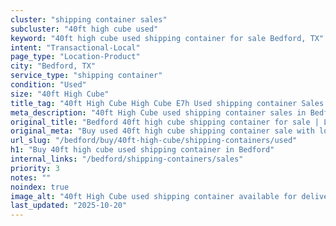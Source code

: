 ```yaml
---
cluster: "shipping container sales"
subcluster: "40ft high cube used"
keyword: "40ft high cube used shipping container for sale Bedford, TX"
intent: "Transactional-Local"
page_type: "Location-Product"
city: "Bedford, TX"
service_type: "shipping container"
condition: "Used"
size: "40ft High Cube"
title_tag: "40ft High Cube High Cube E7h Used shipping container Sales in Bedford | LC Container"
meta_description: "40ft High Cube used shipping container sales in Bedford. High cube containers with extra height. Fast delivery, competitive pricing. Serving shipping containers area. Quote ID: AIG. Call (214) 524-4168 for your free quote today."
original_title: "Bedford 40ft high cube shipping container for sale | LC"
original_meta: "Buy used 40ft high cube shipping container sale with local delivery in Bedford, TX. LC Container — local Since 2003. Request a fast quote today."
url_slug: "/bedford/buy/40ft-high-cube/shipping-containers/used"
h1: "Buy 40ft high cube used shipping container in Bedford"
internal_links: "/bedford/shipping-containers/sales"
priority: 3
notes: ""
noindex: true
image_alt: "40ft High Cube used shipping container available for delivery in Bedford"
last_updated: "2025-10-20"
---
```


<!-- TODO: Add unique city/inventory copy, images, and internal links here. -->
